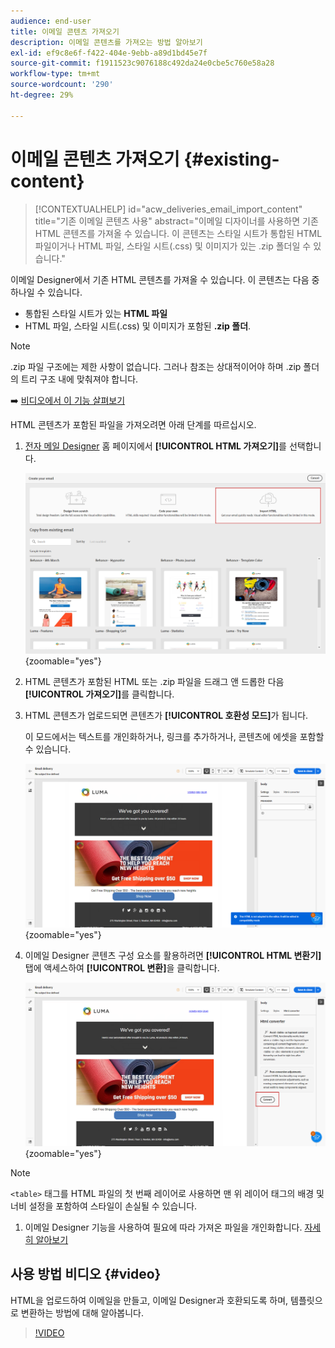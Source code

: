 ```yaml
---
audience: end-user
title: 이메일 콘텐츠 가져오기
description: 이메일 콘텐츠를 가져오는 방법 알아보기
exl-id: ef9c8e6f-f422-404e-9ebb-a89d1bd45e7f
source-git-commit: f1911523c9076188c492da24e0cbe5c760e58a28
workflow-type: tm+mt
source-wordcount: '290'
ht-degree: 29%

---
```


# 이메일 콘텐츠 가져오기 {#existing-content}

>[!CONTEXTUALHELP]
>id="acw_deliveries_email_import_content"
>title="기존 이메일 콘텐츠 사용"
>abstract="이메일 디자이너를 사용하면 기존 HTML 콘텐츠를 가져올 수 있습니다. 이 콘텐츠는 스타일 시트가 통합된 HTML 파일이거나 HTML 파일, 스타일 시트(.css) 및 이미지가 있는 .zip 폴더일 수 있습니다."

이메일 Designer에서 기존 HTML 콘텐츠를 가져올 수 있습니다. 이 콘텐츠는 다음 중 하나일 수 있습니다.

* 통합된 스타일 시트가 있는 **HTML 파일**
* HTML 파일, 스타일 시트(.css) 및 이미지가 포함된 **.zip 폴더**.

>[!NOTE]
>
>.zip 파일 구조에는 제한 사항이 없습니다. 그러나 참조는 상대적이어야 하며 .zip 폴더의 트리 구조 내에 맞춰져야 합니다.

➡️ [비디오에서 이 기능 살펴보기](#video)

HTML 콘텐츠가 포함된 파일을 가져오려면 아래 단계를 따르십시오.

1. [전자 메일 Designer](get-started-email-designer.md) 홈 페이지에서 **[!UICONTROL HTML 가져오기]**&#x200B;를 선택합니다.

   ![이메일 Designer 홈 페이지에서 HTML 가져오기 옵션을 보여 주는 스크린샷입니다.](assets/html-import.png){zoomable="yes"}

1. HTML 콘텐츠가 포함된 HTML 또는 .zip 파일을 드래그 앤 드롭한 다음 **[!UICONTROL 가져오기]**&#x200B;를 클릭합니다.

1. HTML 콘텐츠가 업로드되면 콘텐츠가 **[!UICONTROL 호환성 모드]**&#x200B;가 됩니다.

   이 모드에서는 텍스트를 개인화하거나, 링크를 추가하거나, 콘텐츠에 에셋을 포함할 수 있습니다.

   ![호환성 모드에서 업로드된 HTML 콘텐츠를 보여 주는 스크린샷입니다.](assets/html-imported.png){zoomable="yes"}

1. 이메일 Designer 콘텐츠 구성 요소를 활용하려면 **[!UICONTROL HTML 변환기]** 탭에 액세스하여 **[!UICONTROL 변환]**&#x200B;을 클릭합니다.

   ![HTML 변환기 탭과 변환 단추를 보여 주는 스크린샷입니다.](assets/html-imported-2.png){zoomable="yes"}

>[!NOTE]
>
>`<table>` 태그를 HTML 파일의 첫 번째 레이어로 사용하면 맨 위 레이어 태그의 배경 및 너비 설정을 포함하여 스타일이 손실될 수 있습니다.

1. 이메일 Designer 기능을 사용하여 필요에 따라 가져온 파일을 개인화합니다. [자세히 알아보기](content-components.md)

## 사용 방법 비디오 {#video}

HTML을 업로드하여 이메일을 만들고, 이메일 Designer과 호환되도록 하며, 템플릿으로 변환하는 방법에 대해 알아봅니다.

>[!VIDEO](https://video.tv.adobe.com/v/3427633/?quality=12)